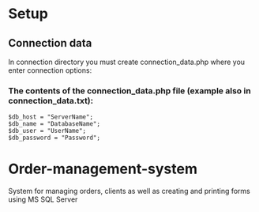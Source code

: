 # Setup
## Connection data
In connection directory you must create connection_data.php where you enter connection options:

### The contents of the connection_data.php file (example also in connection_data.txt):

    $db_host = "ServerName";
    $db_name = "DatabaseName";
    $db_user = "UserName";
    $db_password = "Password";

# Order-management-system
System for managing orders, clients as well as creating and printing forms using MS SQL Server
